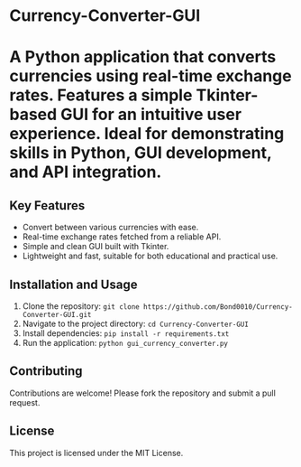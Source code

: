 # Currency-Converter-GUI
A Python application that converts currencies using real-time exchange rates. Features a simple Tkinter-based GUI for an intuitive user experience. Ideal for demonstrating skills in Python, GUI development, and API integration.
=======================
## Key Features
- Convert between various currencies with ease.
- Real-time exchange rates fetched from a reliable API.
- Simple and clean GUI built with Tkinter.
- Lightweight and fast, suitable for both educational and practical use.

## Installation and Usage
1. Clone the repository: `git clone https://github.com/Bond0010/Currency-Converter-GUI.git`
2. Navigate to the project directory: `cd Currency-Converter-GUI`
3. Install dependencies: `pip install -r requirements.txt`
4. Run the application: `python gui_currency_converter.py`

## Contributing
Contributions are welcome! Please fork the repository and submit a pull request.

## License
This project is licensed under the MIT License.
